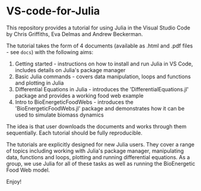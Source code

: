 # VS-code-for-Julia
This repository provides a tutorial for using Julia in the Visual Studio Code by Chris Griffiths, Eva Delmas and Andrew Beckerman. 

The tutorial takes the form of 4 documents (available as .html and .pdf files - see `docs`) with the following aims:
  1. Getting started - instructions on how to install and run Julia in VS Code, includes details on Julia's package manager
  2. Basic Julia commands - covers data manipulation, loops and functions and plotting in Julia 
  3. Differential Equations in Julia - introduces the 'DifferentialEquations.jl' package and provides a working food web example
  4. Intro to BioEnergeticFoodWebs - introduces the 'BioEnergeticFoodWebs.jl' package and demonstrates how it can be used to simulate biomass dynamics 

The idea is that user downloads the documents and works through them sequentially. Each tutorial should be fully reproducible. 

The tutorials are explicitly designed for new Julia users. They cover a range of topics including working with Julia's package manager, manipulating data, functions and loops, plotting and running differential equations. As a group, we use Julia for all of these tasks as well as running the BioEnergetic Food Web model. 

Enjoy!
